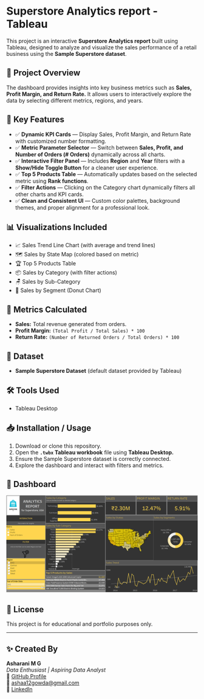 # Superstore Analytics report - Tableau

This project is an interactive **Superstore Analytics report** built using Tableau, designed to analyze and visualize the sales performance of a retail business using the **Sample Superstore dataset**.

## 🚀 Project Overview

The dashboard provides insights into key business metrics such as **Sales, Profit Margin, and Return Rate.** It allows users to interactively explore the data by selecting different metrics, regions, and years.

## 🎯 Key Features

- ✅ **Dynamic KPI Cards** — Display Sales, Profit Margin, and Return Rate with customized number formatting.
- ✅ **Metric Parameter Selector** — Switch between **Sales, Profit, and Number of Orders (# Orders)** dynamically across all charts.
- ✅ **Interactive Filter Panel** — Includes **Region** and **Year** filters with a **Show/Hide Toggle Button** for a cleaner user experience.
- ✅ **Top 5 Products Table** — Automatically updates based on the selected metric using **Rank functions**.
- ✅ **Filter Actions** — Clicking on the Category chart dynamically filters all other charts and KPI cards.
- ✅ **Clean and Consistent UI** — Custom color palettes, background themes, and proper alignment for a professional look.

## 📊 Visualizations Included

- 📈 Sales Trend Line Chart (with average and trend lines)
- 🗺️ Sales by State Map (colored based on metric)
- 🏆 Top 5 Products Table
- 📦 Sales by Category (with filter actions)
- 🪑 Sales by Sub-Category
- 🎯 Sales by Segment (Donut Chart)

## 🧠 Metrics Calculated

- **Sales:** Total revenue generated from orders.
- **Profit Margin:** `(Total Profit / Total Sales) * 100`
- **Return Rate:** `(Number of Returned Orders / Total Orders) * 100`

## 🔗 Dataset

- **Sample Superstore Dataset** (default dataset provided by Tableau)

## 🛠️ Tools Used

- Tableau Desktop

## 📥 Installation / Usage

1. Download or clone this repository.
2. Open the **`.twbx` Tableau workbook** file using **Tableau Desktop.**
3. Ensure the Sample Superstore dataset is correctly connected.
4. Explore the dashboard and interact with filters and metrics.

## 📸 Dashboard

![Dashboard Screenshot](TABLEAU/Images/Dashboard.png)  

## 📜 License

This project is for educational and portfolio purposes only.

---

## ✨ Created By

**Asharani M G**  
*Data Enthusiast | Aspiring Data Analyst*  
🔗 [GitHub Profile](https://github.com/ASHARANI-MG)  
📧 ashaa12gowda@gmail.com  
💼 [LinkedIn](https://www.linkedin.com/in/asharani-m-g-a64569229/)



